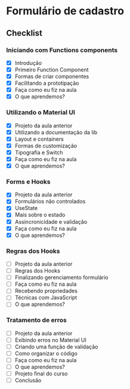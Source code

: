 # Formulário de cadastro

## Checklist

### Iniciando com Functions components

- [x] Introdução
- [x] Primeiro Function Component
- [x] Formas de criar componentes
- [x] Facilitando a prototipação
- [x] Faça como eu fiz na aula
- [x] O que aprendemos?

### Utilizando o Material UI

- [x] Projeto da aula anterior
- [x] Utilizando a documentação da lib
- [x] Layout e containers
- [x] Formas de customização
- [x] Tipografia e Switch
- [x] Faça como eu fiz na aula
- [x] O que aprendemos?

### Forms e Hooks

- [x] Projeto da aula anterior
- [x] Formulários não controlados
- [x] UseState
- [x] Mais sobre o estado
- [x] Assincronicidade e validação
- [x] Faça como eu fiz na aula
- [x] O que aprendemos?

### Regras dos Hooks

- [ ] Projeto da aula anterior
- [ ] Regras dos Hooks
- [ ] Finalizando gerenciamento formulário
- [ ] Faça como eu fiz na aula
- [ ] Recebendo propriedades
- [ ] Técnicas com JavaScript
- [ ] O que aprendemos?

### Tratamento de erros

- [ ] Projeto da aula anterior
- [ ] Exibindo erros no Material UI
- [ ] Criando uma função de validação
- [ ] Como organizar o código
- [ ] Faça como eu fiz na aula
- [ ] O que aprendemos?
- [ ] Projeto final do curso
- [ ] Conclusão
